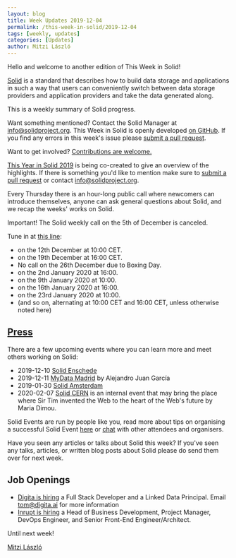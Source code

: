 ```yaml
---
layout: blog
title: Week Updates 2019-12-04
permalink: /this-week-in-solid/2019-12-04
tags: [weekly, updates]
categories: [Updates]
author: Mitzi László
---
```


Hello and welcome to another edition of This Week in Solid!

[Solid](https://solidproject.org) is a standard that describes how to build data storage and applications in such a way that users can conveniently switch between data storage providers and application providers and take the data generated along.

This is a weekly summary of Solid progress.

Want something mentioned? Contact the Solid Manager at info@solidproject.org. This Week in Solid is openly developed [on GitHub](http://github.com/solid/solidproject.org/blob/master/_posts/this-week-in-solid/next.md). If you find any errors in this week's issue please [submit a pull request](https://github.com/solid/solidproject.org/pulls).

Want to get involved? [Contributions are welcome.](https://solidproject.org/standardisation)

[This Year in Solid 2019](https://github.com/solid/solidproject.org/blob/master/_posts/this-week-in-solid/2019-12-18-this-week-in-solid.md) is being co-created to give an overview of the highlights. If there is something you'd like to mention make sure to [submit a pull request](https://github.com/solid/solidproject.org/blob/master/_posts/this-week-in-solid/2019-12-18-this-week-in-solid.md) or contact info@solidproject.org. 

Every Thursday there is an hour-long public call where newcomers can introduce themselves, anyone can ask general questions about Solid, and we recap the weeks' works on Solid. 

Important! The Solid weekly call on the 5th of December is canceled. 

Tune in at [this line](https://zoom.us/j/261297657):
* on the 12th December at 10:00 CET.
* on the 19th December at 16:00 CET.
* No call on the 26th December due to Boxing Day.
* on the 2nd January 2020 at 16:00.
* on the 9th January 2020 at 10:00.
* on the 16th January 2020 at 16:00.
* on the 23rd January 2020 at 10:00.
* (and so on, alternating at 10:00 CET and 16:00 CET, unless otherwise noted here)

## [Press](https://solidproject.org/press)
There are a few upcoming events where you can learn more and meet others working on Solid: 
* 2019-12-10 [Solid Enschede](https://www.pilod.nl/wiki/Solid_Christmas_Meetup_Enschede_-_How_to_Fix_the_Internet!)
* 2019-12-11 [MyData Madrid](https://www.meetup.com/es-ES/MyData-Madrid/events/tpmwjryzqbqb/) by Alejandro Juan García
* 2019-01-30 [Solid Amsterdam](https://www.pilod.nl/wiki/2nd_Solid_Amsterdam_Meetup_%E2%80%93_January_30th,_2020)
* 2020-02-07 [Solid CERN](https://indico.cern.ch/e/CERN-Solid-brainstorming) is an internal event that may bring the place where Sir Tim invented the Web to the heart of the Web's future by Maria Dimou.

Solid Events are run by people like you, read more about tips on organising a successful Solid Event [here](https://solidproject.org/events) or [chat](https://forum.solidproject.org/c/solid-events) with other attendees and organisers. 

Have you seen any articles or talks about Solid this week? If you've seen any talks, articles, or written blog posts about Solid please do send them over for next week.

## Job Openings 
* [Digita is hiring](https://www.digita.ai/careers) a Full Stack Developer and a Linked Data Principal. Email tom@digita.ai for more information
* [Inrupt is hiring](https://inrupt.com/careers) a Head of Business Development, Project Manager, DevOps Engineer, and Senior Front-End Engineer/Architect.  

Until next week!

[Mitzi László](https://github.com/Mitzi-Laszlo)
